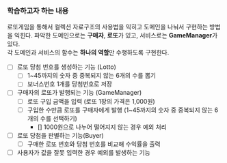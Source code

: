 ### 학습하고자 하는 내용
로또게임을 통해서 컬렉션 자료구조의 사용법을 익히고 도메인을 나눠서 구현하는 방법을 익힌다.
파악한 도메인으로는 **구매자**, **로또**가 있고, 서비스로는 **GameManager**가 있다.  
각 도메인과 서비스의 함수는 **하나의 역할**만 수행하도록 구현한다.
- [ ] 로또 당첨 번호를 생성하는 기능 (Lotto)
  - [ ] 1~45까지의 숫자 중 중복되지 않는 6개의 수를 뽑기
  - [ ] 보너스번호 1개를 당첨번호로 저장
- [ ] 구매자의 로또가 발행되는 기능 (GameManager)
  - [ ] 로또 구입 금액을 입력 (로또 1장의 가격은 1,000원)
  - [ ] 구입한 수만큼 로또를 구매자에게 발행 (1~45까지의 숫자 중 중복되지 않는 6개의 수를 선택하기)
    - [] 1000원으로 나누어 떨어지지 않는 경우 예외 처리
- [ ] 로또 당첨을 판별하는 기능(Buyer)
  - [ ] 구매한 로또 번호와 당첨 번호를 비교해 수익률을 출력

- [ ] 사용자가 값을 잘못 입력한 경우 예외를 발생하는 기능